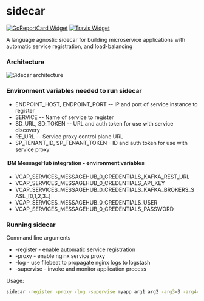 # sidecar

[![GoReportCard Widget]][GoReportCard] [![Travis Widget]][Travis]

[GoReportCard]: https://goreportcard.com/report/github.com/amalgam8/sidecar
[GoReportCard Widget]: https://goreportcard.com/badge/github.com/amalgam8/sidecar
[Travis]: https://travis-ci.org/amalgam8/sidecar
[Travis Widget]: https://travis-ci.org/amalgam8/sidecar.svg?branch=master

A language agnostic sidecar for building microservice applications with
automatic service registration, and load-balancing

### Architecture

![Sidecar architecture](https://github.com/amalgam8/sidecar/blob/master/sidecar.jpg)

### Environment variables needed to run sidecar
    
* ENDPOINT_HOST, ENDPOINT_PORT -- IP and port of service instance to register
* SERVICE -- Name of service to register
* SD_URL, SD_TOKEN -- URL and auth token for use with service discovery
* RE_URL -- Service proxy control plane URL
* SP_TENANT_ID, SP_TENANT_TOKEN - ID and auth token for use with service  proxy
  
#### IBM MessageHub integration - environment variables
* VCAP_SERVICES_MESSAGEHUB_0_CREDENTIALS_KAFKA_REST_URL
* VCAP_SERVICES_MESSAGEHUB_0_CREDENTIALS_API_KEY
* VCAP_SERVICES_MESSAGEHUB_0_CREDENTIALS_KAFKA_BROKERS_SASL_[0,1,2,3..]
* VCAP_SERVICES_MESSAGEHUB_0_CREDENTIALS_USER
* VCAP_SERVICES_MESSAGEHUB_0_CREDENTIALS_PASSWORD

### Running sidecar

Command line arguments
* -register - enable automatic service registration
* -proxy - enable nginx service proxy
* -log - use filebeat to propagate nginx logs to logstash
* -supervise - invoke and monitor application process

Usage:
```bash
sidecar -register -proxy -log -supervise myapp arg1 arg2 -arg3=3 -arg4=4
```
